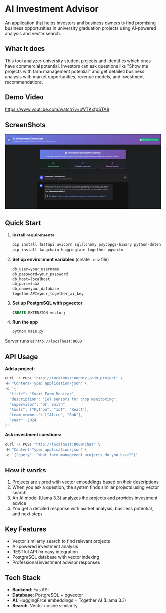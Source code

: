 # AI Investment Advisor

An application that helps investors and business owners to find promising business opportunities in university graduation projects using AI-powered analysis and vector search.

## What it does

This tool analyzes university student projects and identifies which ones have commercial potential. Investors can ask questions like "Show me projects with farm management potential" and get detailed business analysis with market opportunities, revenue models, and investment recommendations.

## Demo Video

https://www.youtube.com/watch?v=oWTKxfpSTA8

## ScreenShots
![chat-interface](./images/chat-interface.png)

## Quick Start

1. **Install requirements**
   ```bash
   pip install fastapi uvicorn sqlalchemy psycopg2-binary python-dotenv
   pip install langchain-huggingface together pgvector
   ```

2. **Set up environment variables** (create `.env` file)
   ```
   db_user=your_username
   db_password=your_password  
   db_host=localhost
   db_port=5432
   db_name=your_database
   togetherAPI=your_together_ai_key
   ```

3. **Set up PostgreSQL with pgvector**
   ```sql
   CREATE EXTENSION vector;
   ```

4. **Run the app**
   ```bash
   python main.py
   ```

Server runs at `http://localhost:8000`

## API Usage

**Add a project:**
```bash
curl -X POST "http://localhost:8000/v1/add-project" \
-H "Content-Type: application/json" \
-d '{
  "title": "Smart Farm Monitor",
  "description": "IoT sensors for crop monitoring",
  "supervisor": "Dr. Smith",
  "tools": ["Python", "IoT", "React"],
  "team_members": ["Alice", "Bob"],
  "year": 2024
}'
```

**Ask investment questions:**
```bash
curl -X POST "http://localhost:8000/chat" \
-H "Content-Type: application/json" \
-d '{"query": "What farm management projects do you have?"}'
```

## How it works

1. Projects are stored with vector embeddings based on their descriptions
2. When you ask a question, the system finds similar projects using vector search
3. An AI model (Llama 3.3) analyzes the projects and provides investment advice
4. You get a detailed response with market analysis, business potential, and next steps

## Key Features

- Vector similarity search to find relevant projects
- AI-powered investment analysis
- RESTful API for easy integration
- PostgreSQL database with vector indexing
- Professional investment advisor responses

## Tech Stack

- **Backend**: FastAPI
- **Database**: PostgreSQL + pgvector
- **AI**: HuggingFace embeddings + Together AI (Llama 3.3)
- **Search**: Vector cosine similarity
